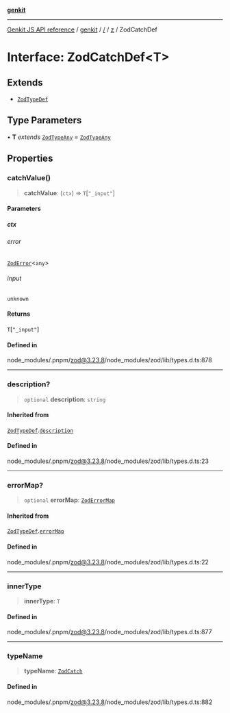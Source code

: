 [**genkit**](../../../README.md)

***

[Genkit JS API reference](../../../../README.md) / [genkit](../../../README.md) / [/](../../../README.md) / [z](../README.md) / ZodCatchDef

# Interface: ZodCatchDef\<T\>

## Extends

- [`ZodTypeDef`](ZodTypeDef.md)

## Type Parameters

• **T** *extends* [`ZodTypeAny`](../type-aliases/ZodTypeAny.md) = [`ZodTypeAny`](../type-aliases/ZodTypeAny.md)

## Properties

### catchValue()

> **catchValue**: (`ctx`) => `T`\[`"_input"`\]

#### Parameters

##### ctx

###### error

[`ZodError`](../classes/ZodError.md)\<`any`\>

###### input

`unknown`

#### Returns

`T`\[`"_input"`\]

#### Defined in

node\_modules/.pnpm/zod@3.23.8/node\_modules/zod/lib/types.d.ts:878

***

### description?

> `optional` **description**: `string`

#### Inherited from

[`ZodTypeDef`](ZodTypeDef.md).[`description`](ZodTypeDef.md#description)

#### Defined in

node\_modules/.pnpm/zod@3.23.8/node\_modules/zod/lib/types.d.ts:23

***

### errorMap?

> `optional` **errorMap**: [`ZodErrorMap`](../type-aliases/ZodErrorMap.md)

#### Inherited from

[`ZodTypeDef`](ZodTypeDef.md).[`errorMap`](ZodTypeDef.md#errormap)

#### Defined in

node\_modules/.pnpm/zod@3.23.8/node\_modules/zod/lib/types.d.ts:22

***

### innerType

> **innerType**: `T`

#### Defined in

node\_modules/.pnpm/zod@3.23.8/node\_modules/zod/lib/types.d.ts:877

***

### typeName

> **typeName**: [`ZodCatch`](../enumerations/ZodFirstPartyTypeKind.md#zodcatch)

#### Defined in

node\_modules/.pnpm/zod@3.23.8/node\_modules/zod/lib/types.d.ts:882
